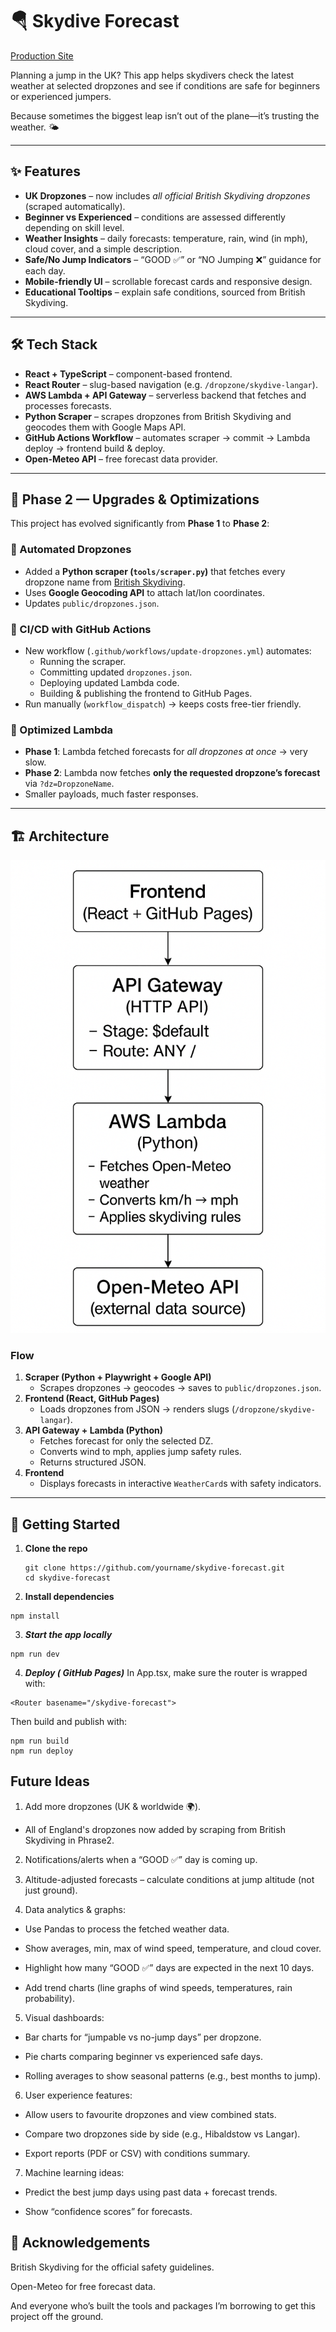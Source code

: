 # 🪂 Skydive Forecast  
[Production Site](https://tindyc.github.io/skydive-forecast/) 


Planning a jump in the UK? This app helps skydivers check the latest weather at selected dropzones and see if conditions are safe for beginners or experienced jumpers.  

Because sometimes the biggest leap isn’t out of the plane—it’s trusting the weather. 🌤️  

---

## ✨ Features  

- **UK Dropzones** – now includes *all official British Skydiving dropzones* (scraped automatically).  
- **Beginner vs Experienced** – conditions are assessed differently depending on skill level.  
- **Weather Insights** – daily forecasts: temperature, rain, wind (in mph), cloud cover, and a simple description.  
- **Safe/No Jump Indicators** – “GOOD ✅” or “NO Jumping ❌” guidance for each day.  
- **Mobile-friendly UI** – scrollable forecast cards and responsive design.  
- **Educational Tooltips** – explain safe conditions, sourced from British Skydiving.  

---
## 🛠 Tech Stack  

- **React + TypeScript** – component-based frontend.  
- **React Router** – slug-based navigation (e.g. `/dropzone/skydive-langar`).  
- **AWS Lambda + API Gateway** – serverless backend that fetches and processes forecasts.  
- **Python Scraper** – scrapes dropzones from British Skydiving and geocodes them with Google Maps API.  
- **GitHub Actions Workflow** – automates scraper → commit → Lambda deploy → frontend build & deploy.  
- **Open-Meteo API** – free forecast data provider.  
---
## 🚀 Phase 2 — Upgrades & Optimizations  

This project has evolved significantly from **Phase 1** to **Phase 2**:

### 🔹 Automated Dropzones  
- Added a **Python scraper (`tools/scraper.py`)** that fetches every dropzone name from [British Skydiving](https://britishskydiving.org/find-drop-zone/).  
- Uses **Google Geocoding API** to attach lat/lon coordinates.  
- Updates `public/dropzones.json`.

### 🔹 CI/CD with GitHub Actions  
- New workflow (`.github/workflows/update-dropzones.yml`) automates:  
  - Running the scraper.  
  - Committing updated `dropzones.json`.  
  - Deploying updated Lambda code.  
  - Building & publishing the frontend to GitHub Pages.  
- Run manually (`workflow_dispatch`) → keeps costs free-tier friendly.  

### 🔹 Optimized Lambda  
- **Phase 1**: Lambda fetched forecasts for *all dropzones at once* → very slow.  
- **Phase 2**: Lambda now fetches **only the requested dropzone’s forecast** via `?dz=DropzoneName`.  
- Smaller payloads, much faster responses.    

---
## 🏗️ Architecture  

![Architecture Diagram](src/assets/img/architecture.png)

### Flow
1. **Scraper (Python + Playwright + Google API)**  
   - Scrapes dropzones → geocodes → saves to `public/dropzones.json`.  
2. **Frontend (React, GitHub Pages)**  
   - Loads dropzones from JSON → renders slugs (`/dropzone/skydive-langar`).  
3. **API Gateway + Lambda (Python)**  
   - Fetches forecast for only the selected DZ.  
   - Converts wind to mph, applies jump safety rules.  
   - Returns structured JSON.  
4. **Frontend**  
   - Displays forecasts in interactive `WeatherCard`s with safety indicators.  
---

## 🚀 Getting Started  

1. **Clone the repo**  
   ```
   git clone https://github.com/yourname/skydive-forecast.git
   cd skydive-forecast
   ```
2. **Install dependencies**
````
npm install
````

3. ***Start the app locally***
```
npm run dev
```

4. ***Deploy ( GitHub Pages)***
In App.tsx, make sure the router is wrapped with:
```
<Router basename="/skydive-forecast">
````
Then build and publish with:
```
npm run build
npm run deploy
```

## Future Ideas
1. Add more dropzones (UK & worldwide 🌍). 
* All of England's dropzones now added by scraping from British Skydiving in Phrase2.

2. Notifications/alerts when a “GOOD ✅” day is coming up.

3. Altitude-adjusted forecasts – calculate conditions at jump altitude (not just ground).

4. Data analytics & graphs:

* Use Pandas to process the fetched weather data.

* Show averages, min, max of wind speed, temperature, and cloud cover.

* Highlight how many “GOOD ✅” days are expected in the next 10 days.

* Add trend charts (line graphs of wind speeds, temperatures, rain probability).

5. Visual dashboards:

* Bar charts for “jumpable vs no-jump days” per dropzone.

* Pie charts comparing beginner vs experienced safe days.

* Rolling averages to show seasonal patterns (e.g., best months to jump).

6. User experience features:

* Allow users to favourite dropzones and view combined stats.

* Compare two dropzones side by side (e.g., Hibaldstow vs Langar).

* Export reports (PDF or CSV) with conditions summary.

7. Machine learning ideas:

* Predict the best jump days using past data + forecast trends.

* Show “confidence scores” for forecasts.

## 🙏 Acknowledgements

British Skydiving for the official safety guidelines.

Open-Meteo for free forecast data.

And everyone who’s built the tools and packages I’m borrowing to get this project off the ground.

